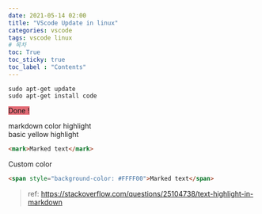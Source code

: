 ```yaml
---
date: 2021-05-14 02:00
title: "VScode Update in linux"
categories: vscode
tags: vscode linux
# 목차
toc: True  
toc_sticky: true 
toc_label : "Contents"
---
```


```
sudo apt-get update
sudo apt-get install code
```

<span style="background-color: #E46C76">Done !</span>

markdown color highlight  
basic yellow highlight  
```markdown
<mark>Marked text</mark>
```  
Custom color
```markdown
<span style="background-color: #FFFF00">Marked text</span>  
```

> ref: <https://stackoverflow.com/questions/25104738/text-highlight-in-markdown>  
